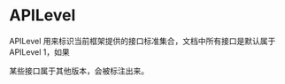 <!-- 源地址: https://iot.mi.com/vela/quickapp/zh/guide/version/ -->

# APILevel

APILevel 用来标识当前框架提供的接口标准集合，文档中所有接口是默认属于 APILevel 1，如果

某些接口属于其他版本，会被标注出来。

